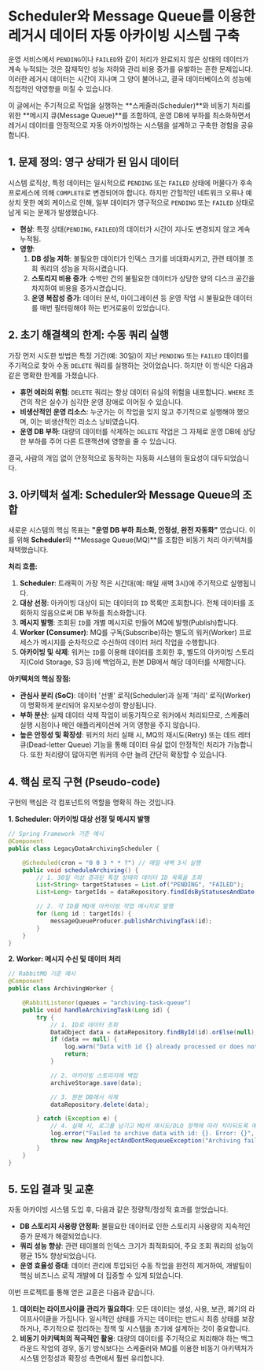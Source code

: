 # Scheduler와 Message Queue를 이용한 레거시 데이터 자동 아카이빙 시스템 구축

운영 서비스에서 `PENDING`이나 `FAILED`와 같이 처리가 완료되지 않은 상태의 데이터가 계속 누적되는 것은 잠재적인 성능 저하와 관리 비용 증가를 유발하는 흔한 문제입니다. 이러한 레거시 데이터는 시간이 지나며 그 양이 불어나고, 결국 데이터베이스의 성능에 직접적인 악영향을 미칠 수 있습니다.

이 글에서는 주기적으로 작업을 실행하는 **스케줄러(Scheduler)**와 비동기 처리를 위한 **메시지 큐(Message Queue)**를 조합하여, 운영 DB에 부하를 최소화하면서 레거시 데이터를 안정적으로 자동 아카이빙하는 시스템을 설계하고 구축한 경험을 공유합니다.

## 1. 문제 정의: 영구 상태가 된 임시 데이터

시스템 로직상, 특정 데이터는 일시적으로 `PENDING` 또는 `FAILED` 상태에 머물다가 후속 프로세스에 의해 `COMPLETE`로 변경되어야 합니다. 하지만 간헐적인 네트워크 오류나 예상치 못한 예외 케이스로 인해, 일부 데이터가 영구적으로 `PENDING` 또는 `FAILED` 상태로 남게 되는 문제가 발생했습니다.

-   **현상**: 특정 상태(`PENDING`, `FAILED`)의 데이터가 시간이 지나도 변경되지 않고 계속 누적됨.
-   **영향**: 
    1.  **DB 성능 저하**: 불필요한 데이터가 인덱스 크기를 비대화시키고, 관련 테이블 조회 쿼리의 성능을 저하시켰습니다.
    2.  **스토리지 비용 증가**: 수백만 건의 불필요한 데이터가 상당한 양의 디스크 공간을 차지하여 비용을 증가시켰습니다.
    3.  **운영 복잡성 증가**: 데이터 분석, 마이그레이션 등 운영 작업 시 불필요한 데이터를 매번 필터링해야 하는 번거로움이 있었습니다.

## 2. 초기 해결책의 한계: 수동 쿼리 실행

가장 먼저 시도한 방법은 특정 기간(예: 30일)이 지난 `PENDING` 또는 `FAILED` 데이터를 주기적으로 찾아 수동 `DELETE` 쿼리를 실행하는 것이었습니다. 하지만 이 방식은 다음과 같은 명확한 한계를 가졌습니다.

-   **휴먼 에러의 위험**: `DELETE` 쿼리는 항상 데이터 유실의 위험을 내포합니다. `WHERE` 조건의 작은 실수가 심각한 운영 장애로 이어질 수 있습니다.
-   **비생산적인 운영 리소스**: 누군가는 이 작업을 잊지 않고 주기적으로 실행해야 했으며, 이는 비생산적인 리소스 낭비였습니다.
-   **운영 DB 부하**: 대량의 데이터를 삭제하는 `DELETE` 작업은 그 자체로 운영 DB에 상당한 부하를 주어 다른 트랜잭션에 영향을 줄 수 있습니다.

결국, 사람의 개입 없이 안정적으로 동작하는 자동화 시스템의 필요성이 대두되었습니다.

## 3. 아키텍처 설계: Scheduler와 Message Queue의 조합

새로운 시스템의 핵심 목표는 **"운영 DB 부하 최소화, 안정성, 완전 자동화"** 였습니다. 이를 위해 **Scheduler**와 **Message Queue(MQ)**를 조합한 비동기 처리 아키텍처를 채택했습니다.

**처리 흐름:**

1.  **Scheduler**: 트래픽이 가장 적은 시간대(예: 매일 새벽 3시)에 주기적으로 실행됩니다.
2.  **대상 선정**: 아카이빙 대상이 되는 데이터의 `ID` 목록만 조회합니다. 전체 데이터를 조회하지 않음으로써 DB 부하를 최소화합니다.
3.  **메시지 발행**: 조회된 `ID`를 개별 메시지로 만들어 MQ에 발행(Publish)합니다.
4.  **Worker (Consumer)**: MQ를 구독(Subscribe)하는 별도의 워커(Worker) 프로세스가 메시지를 순차적으로 수신하여 데이터 처리 작업을 수행합니다.
5.  **아카이빙 및 삭제**: 워커는 `ID`를 이용해 데이터를 조회한 후, 별도의 아카이빙 스토리지(Cold Storage, S3 등)에 백업하고, 원본 DB에서 해당 데이터를 삭제합니다.

**아키텍처의 핵심 장점:**

-   **관심사 분리 (SoC)**: 데이터 '선별' 로직(Scheduler)과 실제 '처리' 로직(Worker)이 명확하게 분리되어 유지보수성이 향상됩니다.
-   **부하 분산**: 실제 데이터 삭제 작업이 비동기적으로 워커에서 처리되므로, 스케줄러 실행 시점이나 메인 애플리케이션에 거의 영향을 주지 않습니다.
-   **높은 안정성 및 확장성**: 워커의 처리 실패 시, MQ의 재시도(Retry) 또는 데드 레터 큐(Dead-letter Queue) 기능을 통해 데이터 유실 없이 안정적인 처리가 가능합니다. 또한 처리량이 많아지면 워커의 수만 늘려 간단히 확장할 수 있습니다.

## 4. 핵심 로직 구현 (Pseudo-code)

구현의 핵심은 각 컴포넌트의 역할을 명확히 하는 것입니다.

**1. Scheduler: 아카이빙 대상 선정 및 메시지 발행**

```java
// Spring Framework 기준 예시
@Component
public class LegacyDataArchivingScheduler {

    @Scheduled(cron = "0 0 3 * * ?") // 매일 새벽 3시 실행
    public void scheduleArchiving() {
        // 1. 30일 이상 경과된 특정 상태의 데이터 ID 목록을 조회
        List<String> targetStatuses = List.of("PENDING", "FAILED");
        List<Long> targetIds = dataRepository.findIdsByStatusesAndDate(targetStatuses, 30);

        // 2. 각 ID를 MQ에 아카이빙 작업 메시지로 발행
        for (Long id : targetIds) {
            messageQueueProducer.publishArchivingTask(id);
        }
    }
}
```

**2. Worker: 메시지 수신 및 데이터 처리**

```java
// RabbitMQ 기준 예시
@Component
public class ArchivingWorker {

    @RabbitListener(queues = "archiving-task-queue")
    public void handleArchivingTask(Long id) {
        try {
            // 1. ID로 데이터 조회
            DataObject data = dataRepository.findById(id).orElse(null);
            if (data == null) {
                log.warn("Data with id {} already processed or does not exist.", id);
                return;
            }

            // 2. 아카이빙 스토리지에 백업
            archiveStorage.save(data);

            // 3. 원본 DB에서 삭제
            dataRepository.delete(data);

        } catch (Exception e) {
            // 4. 실패 시, 로그를 남기고 MQ의 재시도/DLQ 정책에 따라 처리되도록 예외를 다시 던짐
            log.error("Failed to archive data with id: {}. Error: {}", id, e.getMessage());
            throw new AmqpRejectAndDontRequeueException("Archiving failed", e);
        }
    }
}
```

## 5. 도입 결과 및 교훈

자동 아카이빙 시스템 도입 후, 다음과 같은 정량적/정성적 효과를 얻었습니다.

-   **DB 스토리지 사용량 안정화**: 불필요한 데이터로 인한 스토리지 사용량의 지속적인 증가 문제가 해결되었습니다.
-   **쿼리 성능 향상**: 관련 테이블의 인덱스 크기가 최적화되어, 주요 조회 쿼리의 성능이 평균 15% 향상되었습니다.
-   **운영 효율성 증대**: 데이터 관리에 투입되던 수동 작업을 완전히 제거하여, 개발팀이 핵심 비즈니스 로직 개발에 더 집중할 수 있게 되었습니다.

이번 프로젝트를 통해 얻은 교훈은 다음과 같습니다.

1.  **데이터는 라이프사이클 관리가 필요하다**: 모든 데이터는 생성, 사용, 보관, 폐기의 라이프사이클을 가집니다. 일시적인 상태를 가지는 데이터는 반드시 최종 상태를 보장하거나, 주기적으로 정리하는 정책 및 시스템을 초기에 설계하는 것이 중요합니다.
2.  **비동기 아키텍처의 적극적인 활용**: 대량의 데이터를 주기적으로 처리해야 하는 백그라운드 작업의 경우, 동기 방식보다는 스케줄러와 MQ를 이용한 비동기 아키텍처가 시스템 안정성과 확장성 측면에서 훨씬 유리합니다.

<Comment />